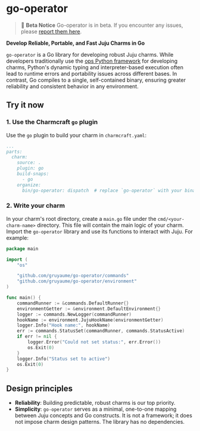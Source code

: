 # go-operator

> :construction: **Beta Notice**
> Go-operator is in beta. If you encounter any issues, please [report them here](https://github.com/gruyaume/go-operator/issues). 

**Develop Reliable, Portable, and Fast Juju Charms in Go**

`go-operator` is a Go library for developing robust Juju charms. While developers traditionally use the [ops Python framework](https://github.com/canonical/operator) for developing charms, Python's dynamic typing and interpreter-based execution often lead to runtime errors and portability issues across different bases. In contrast, Go compiles to a single, self-contained binary, ensuring greater reliability and consistent behavior in any environment.

## Try it now

### 1. Use the Charmcraft `go` plugin

Use the `go` plugin to build your charm in `charmcraft.yaml`:

```yaml
...
parts:
  charm:
    source: .
    plugin: go
    build-snaps:
      - go
    organize:
      bin/go-operator: dispatch  # replace `go-operator` with your binary name
```

### 2. Write your charm

In your charm's root directory, create a `main.go` file under the `cmd/<your-charm-name>` directory. This file will contain the main logic of your charm. Import the `go-operator` library and use its functions to interact with Juju. For example:

```go
package main

import (
	"os"

	"github.com/gruyaume/go-operator/commands"
	"github.com/gruyaume/go-operator/environment"
)

func main() {
	commandRunner := &commands.DefaultRunner{}
	environmentGetter := &environment.DefaultEnvironment{}
	logger := commands.NewLogger(commandRunner)
	hookName := environment.JujuHookName(environmentGetter)
	logger.Info("Hook name:", hookName)
	err := commands.StatusSet(commandRunner, commands.StatusActive)
	if err != nil {
		logger.Error("Could not set status:", err.Error())
		os.Exit(0)
	}
	logger.Info("Status set to active")
	os.Exit(0)
}
```

## Design principles

- **Reliability**: Building predictable, robust charms is our top priority.
- **Simplicity**: `go-operator` serves as a minimal, one-to-one mapping between Juju concepts and Go constructs. It is not a framework; it does not impose charm design patterns. The library has no dependencies.

